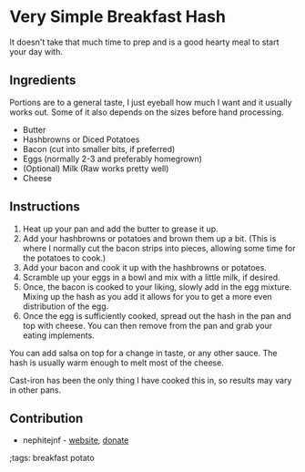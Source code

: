 # Very Simple Breakfast Hash

It doesn't take that much time to prep and is a good hearty meal to start
your day with.

## Ingredients

Portions are to a general taste, I just eyeball how much I want and it usually
works out. Some of it also depends on the sizes before hand processing.

* Butter
* Hashbrowns or Diced Potatoes
* Bacon (cut into smaller bits, if preferred)
* Eggs (normally 2-3 and preferably homegrown)
* (Optional) Milk (Raw works pretty well)
* Cheese

## Instructions

1. Heat up your pan and add the butter to grease it up.
2. Add your hashbrowns or potatoes and brown them up a bit. (This is where I
normally cut the bacon strips into pieces, allowing some time for the
potatoes to cook.)
3. Add your bacon and cook it up with the hashbrowns or potatoes.
4. Scramble up your eggs in a bowl and mix with a little milk, if desired.
5. Once, the bacon is cooked to your liking, slowly add in the egg mixture.
Mixing up the hash as you add it allows for you to get a more even distribution
of the egg.
6. Once the egg is sufficiently cooked, spread out the hash in the pan and top
with cheese. You can then remove from the pan and grab your eating implements.

You can add salsa on top for a change in taste, or any other sauce. The hash is
usually warm enough to melt most of the cheese.

Cast-iron has been the only thing I have cooked this in, so results may vary in
other pans.

## Contribution

- nephitejnf - [website](http://nephitejnf.xyz), [donate](http://nephitejnf.xyz/donate/index.html)

;tags: breakfast potato
